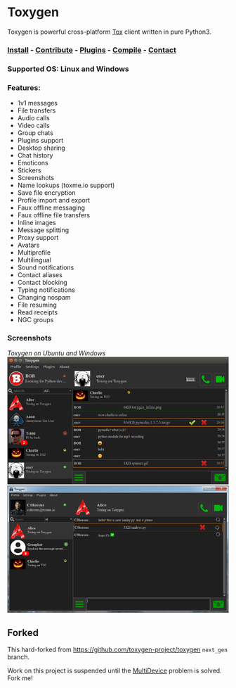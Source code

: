 # Toxygen

Toxygen is powerful cross-platform [Tox](https://tox.chat/) client written in pure Python3.

### [Install](/docs/install.md) - [Contribute](/docs/contributing.md) - [Plugins](/docs/plugins.md) - [Compile](/docs/compile.md) - [Contact](/docs/contact.md)

### Supported OS: Linux and Windows

### Features:

- 1v1 messages
- File transfers
- Audio calls
- Video calls
- Group chats
- Plugins support
- Desktop sharing
- Chat history
- Emoticons
- Stickers
- Screenshots
- Name lookups (toxme.io support)
- Save file encryption
- Profile import and export
- Faux offline messaging
- Faux offline file transfers
- Inline images
- Message splitting
- Proxy support
- Avatars
- Multiprofile
- Multilingual
- Sound notifications
- Contact aliases
- Contact blocking
- Typing notifications
- Changing nospam
- File resuming
- Read receipts
- NGC groups

### Screenshots
*Toxygen on Ubuntu and Windows*
![Ubuntu](/docs/ubuntu.png)
![Windows](/docs/windows.png)

## Forked

This hard-forked from https://github.com/toxygen-project/toxygen
```next_gen``` branch.

Work on this project is suspended until the
[MultiDevice](https://git.plastiras.org/emdee/tox_profile/wiki/MultiDevice-Announcements-POC) problem is solved. Fork me!